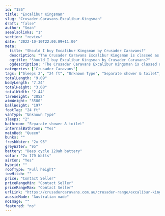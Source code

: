 ```yaml
---
id: "155"
title: "Excalibur Kingsman"
slug: "Crusader-Caravans-Excalibur-Kingsman"
draft: "false"
author: "Sean"
seealsolinks: "1"
section: "review"
date: "2022-10-10T22:00:09+11:00"
meta:
  title: "Should I buy Excalibur Kingsman by Crusader Caravans?"
  description: "The Crusader Caravans Excalibur Kingsman is classed as Unknown Type, and sleeps 2 people. It is Australian made and comes in at 24 ft. It generally has Separate shower & toilet."
  ogtitle: "Should I buy Excalibur Kingsman by Crusader Caravans?"
  ogdescription: "The Crusader Caravans Excalibur Kingsman is classed as Unknown Type, and sleeps 2 people. It is Australian made and comes in at 24 ft. It generally has Separate shower & toilet."
categories: ["Crusader Caravans"]
tags: ["Sleeps 2", "24 ft", "Unknown Type", "Separate shower & toilet", "Full height", "Price Unknown"]
totalLength: "9.09"
bodyLength: "7.24"
totalHeight: "3.08"
totalWidth: "2.44"
tareWeight: "2852"
atmWeight: "3500"
ballWeight: "197"
footTag: "24 ft"
vanType: "Unknown Type"
sleeps: "2"
bathroom: "Separate shower & toilet"
internalBathroom: "Yes"
mainBed: "Queen"
bunks: ""
freshWater: "2x 95"
greyWater: "95"
battery: "Deep cycle 120ah battery"
solar: "2x 170 Watts"
airCon: "Yes"
hybrid: ""
roofType: "Full height"
towHitch: ""
price: "Contact Seller"
priceRangeMin: "Contact Seller"
priceRangeMax: "Contact Seller"
urlLink: "https://crusadercaravans.com.au/crusader-range/excalibur-kingsman/"
aussieMade: "Australian made"
noImage: ""
featured: "no"
---
```

